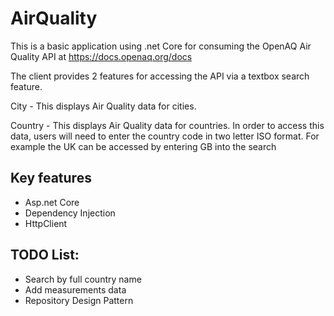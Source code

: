 # AirQuality 

This is a basic application using .net Core for consuming the OpenAQ Air Quality API at https://docs.openaq.org/docs

The client provides 2 features for accessing the API via a textbox search feature.

City - This displays Air Quality data for cities.

Country - This displays Air Quality data for countries.  In order to access this data, users will need to enter the country code in two letter ISO format.  For example the UK can be accessed by entering GB into the search

## Key features

- Asp.net Core
- Dependency Injection
- HttpClient

## TODO List:

- Search by full country name
- Add measurements data
- Repository Design Pattern
